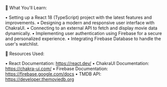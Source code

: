 🔧 What You'll Learn:

• Setting up a React 18 (TypeScript) project with the latest features and improvements.
• Designing a modern and responsive user interface with ChakraUI.
• Connecting to an external API to fetch and display movie data dynamically.
• Implementing user authentication using Firebase for a secure and personalized experience.
• Integrating Firebase Database to handle the user's watchlist.

🔗 Resources Used:

• React Documentation: https://react.dev/
• ChakraUI Documentation: https://chakra-ui.com/
• Firebase Documentation: https://firebase.google.com/docs
• TMDB API: https://developer.themoviedb.org

